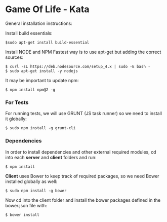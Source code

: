 Game Of Life - Kata
===================

General installation instructions:

Install build essentials:
```
$sudo apt-get install build-essential
```
Install NODE and NPM
Fastest way is to use apt-get but adding the correct sources:
```
$ curl -sL https://deb.nodesource.com/setup_4.x | sudo -E bash -
$ sudo apt-get install -y nodejs
```
It may be important to update npm:
```
$ npm install npm@2 -g
```

### For Tests

For running tests, we will use GRUNT (JS task runner) so we need to install it globally:
```
$ sudo npm install -g grunt-cli
```

### Dependencies

In order to install dependencies and other external required modules, cd into each **server** and **client** folders and run:
```
$ npm install
```

**Client** uses Bower to keep track of required packages, so we need Bower installed globally as well:
```
$ sudo npm install -g bower
```

Now cd into the client folder and install the bower packages defined in the bower.json file with:
```
$ bower install
```
